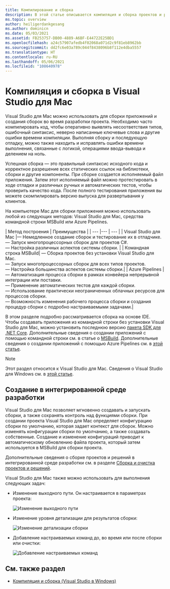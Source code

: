 ```yaml
---
title: Компилирование и сборка
description: В этой статье описывается компиляция и сборка проектов и решений в Visual Studio для Mac
ms.topic: overview
author: heiligerdankgesang
ms.author: dominicn
ms.date: 05/03/2021
ms.assetid: FB253757-DB00-4889-A6BF-E44722E25BD1
ms.openlocfilehash: a24c57907afedb4f02068a071d2c9f81eb8962bb
ms.sourcegitcommit: dd2fc6e03a789c044f8438096b8f112e4dba5557
ms.translationtype: HT
ms.contentlocale: ru-RU
ms.lasthandoff: 05/06/2021
ms.locfileid: "108640978"
---
```

# <a name="compiling-and-building-in-visual-studio-for-mac"></a>Компиляция и сборка в Visual Studio для Mac

Visual Studio для Mac можно использовать для сборки приложений и создания сборок во время разработки проекта. Необходимо часто компилировать код, чтобы оперативно выявлять несоответствия типов, ошибочный синтаксис, неверно написанные ключевые слова и другие ошибки времени компиляции. Выполняя сборку и последующую отладку, можно также находить и исправлять ошибки времени выполнения, связанные с логикой, операциями ввода-вывода и делением на ноль.

Успешная сборка — это правильный синтаксис исходного кода и корректное разрешение всех статических ссылок на библиотеки, сборки и другие компоненты. При сборке создается исполняемый файл приложения. Затем этот исполняемый файл можно протестировать в ходе отладки и различных ручных и автоматических тестов, чтобы проверить качество кода. После полного тестирования приложения вы можете скомпилировать версию выпуска для развертывания у клиентов.

На компьютере Mac для сборки приложения можно использовать любой из следующих методов: Visual Studio для Mac, средства командной строки MSBuild или Azure Pipelines.

| Метод построения | Преимущества |
| --- |--- | --- |
| Visual Studio для Mac |— Немедленное создание сборок и тестирование их в отладчике.<br />— Запуск многопроцессорных сборок для проектов C#.<br />— Настройка различных аспектов системы сборки. |
| Командная строка MSBuild| — Сборка проектов без установки Visual Studio для Mac.<br />— Запуск многопроцессорных сборок для всех типов проектов.<br />— Настройка большинства аспектов системы сборки.|
| Azure Pipelines | — Автоматизация процесса сборки в рамках конвейера непрерывной интеграции или поставки.<br />— Применение автоматических тестов для каждой сборки.<br />— Использование практически неограниченных облачных ресурсов для процессов сборки.<br />— Возможность изменения рабочего процесса сборки и создания процедур сборки с подробно настраиваемыми задачами.|

В этом разделе подробно рассматривается сборка на основе IDE. Чтобы создавать приложения из командной строки без установки Visual Studio для Mac, можно установить последнюю версию [пакета SDK для .NET Core](https://dotnet.microsoft.com/download). Дополнительные сведения о создании приложений с помощью командной строки см. в статье о [MSBuild](/visualstudio/msbuild/msbuild). Дополнительные сведения о создании приложений с помощью Azure Pipelines см. в [этой статье](/azure/devops/pipelines).


> [!NOTE]
> Этот раздел относится к Visual Studio для Mac. Сведения о Visual Studio для Windows см. в [этой статье](/visualstudio/ide/compiling-and-building-in-visual-studio).


## <a name="building-from-the-ide"></a>Создание в интегрированной среде разработки

Visual Studio для Mac позволяет мгновенно создавать и запускать сборки, а также сохранять контроль над функциями сборки. При создании проекта Visual Studio для Mac определяет конфигурацию сборки по умолчанию, которая задает контекст для сборок. Можно изменять конфигурации сборки по умолчанию, а также создавать собственные. Создание и изменение конфигураций приводит к автоматическому обновлению файла проекта, который затем используется в MSBuild для сборки проекта.

Дополнительные сведения о сборке проектов и решений в интегрированной среде разработки см. в разделе [Сборка и очистка проектов и решений](building-and-cleaning-projects-and-solutions.md).

Visual Studio для Mac также можно использовать для выполнения следующих задач:

* Изменение выходного пути. Он настраивается в параметрах проекта:

    ![Изменение выходного пути](media/compiling-and-building-image4.png)

* Изменение уровня детализации для результатов сборки:

    ![Изменение детализации сборки](media/compiling-and-building-image5.png)

* Добавление настраиваемых команд до, во время или после сборки или очистки:

    ![Добавление настраиваемых команд](media/compiling-and-building-image6.png)


## <a name="see-also"></a>См. также раздел

- [Компиляция и сборка (Visual Studio в Windows)](/visualstudio/ide/compiling-and-building-in-visual-studio)
